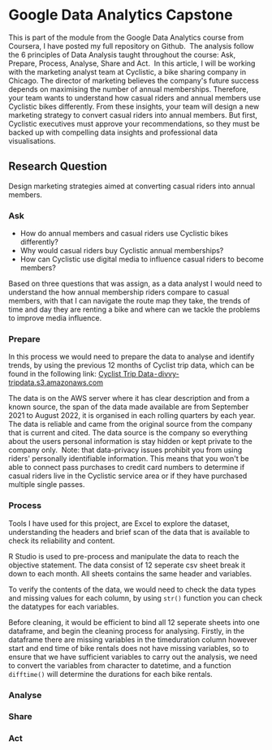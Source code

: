 # Google Data Analytics Capstone
This is part of the module from the Google Data Analytics course from Coursera, I have posted my full repository on Github. 
The analysis follow the 6 principles of Data Analysis taught throughout the course: Ask, Prepare, Process, Analyse, Share and Act. 
In this article, I will be working with the marketing analyst team at Cyclistic, a bike sharing company in Chicago. The director of marketing believes the company's future success depends on maximising the number of annual memberships. Therefore, your team wants to understand how casual riders and annual members use Cyclistic bikes differently. From these insights, your team will design a new marketing strategy to convert casual riders into annual members. But first, Cyclistic executives must approve your recommendations, so they must be backed up with compelling data insights and professional data visualisations.

## Research Question
Design marketing strategies aimed at converting casual riders into annual members.

### Ask
- How do annual members and casual riders use Cyclistic bikes differently?
- Why would casual riders buy Cyclistic annual memberships?
- How can Cyclistic use digital media to influence casual riders to become members?

Based on three questions that was assign, as a data analyst I would need to understand the how annual membership riders compare to casual members, with that I can navigate the route map they take, the trends of time and day they are renting a bike and where can we tackle the problems to improve media influence.

### Prepare
In this process we would need to prepare the data to analyse and identify trends, by using the previous 12 months of Cyclist trip data, which can be found in the following link: [Cyclist Trip Data - divvy-tripdata.s3.amazonaws.com](https://divvy-tripdata.s3.amazonaws.com/index.html)

The data is on the AWS server where it has clear description and from a known source, the span of the data made available are from September 2021 to August 2022, it is organised in each rolling quarters by each year. The data is reliable and came from the original source from the company that is current and cited. The data source is the company so everything about the users personal information is stay hidden or kept private to the company only. 
Note: that data-privacy issues prohibit you from using riders' personally identifiable information. This means that you won't be able to connect pass purchases to credit card numbers to determine if casual riders live in the Cyclistic service area or if they have purchased multiple single passes.

### Process
Tools I have used for this project, are Excel to explore the dataset, understanding the headers and brief scan of the data that is available to check its reliability and content. 

R Studio is used to pre-process and manipulate the data to reach the objective statement. The data consist of 12 seperate csv sheet break it down to each month. All sheets contains the same header and variables.

To verify the contents of the data, we would need to check the data types and missing values for each column, by using `str()` function you can check the datatypes for each variables. 

Before cleaning, it would be efficient to bind all 12 seperate sheets into one dataframe, and begin the cleaning process for analysing. Firstly, in the dataframe there are missing variables in the timeduration column however start and end time of bike rentals does not have missing variables, so to ensure that we have sufficient variables to carry out the analysis, we need to convert the variables from character to datetime, and a function `difftime()` will determine the durations for each bike rentals. 

### Analyse


### Share


### Act
